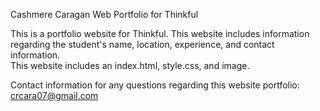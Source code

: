 Cashmere Caragan Web Portfolio for Thinkful

This is a portfolio website for Thinkful. 
This website includes information regarding the student's name, location, experience, and contact information.  
This website includes an index.html, style.css, and image. 

Contact information for any questions regarding this website portfolio: crcara07@gmail.com
